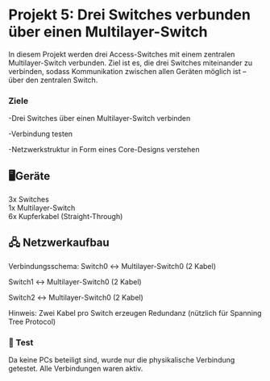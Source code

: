 # Projekt 5: Drei Switches verbunden über einen Multilayer-Switch
In diesem Projekt werden drei Access-Switches mit einem zentralen Multilayer-Switch verbunden. Ziel ist es, die drei Switches miteinander zu verbinden, sodass Kommunikation zwischen allen Geräten möglich ist – über den zentralen Switch.

### Ziele   
-Drei Switches über einen Multilayer-Switch verbinden

-Verbindung testen

-Netzwerkstruktur in Form eines Core-Designs verstehen

## 🖥️Geräte
3x Switches  
1x Multilayer-Switch    
6x Kupferkabel (Straight-Through)


## 🖧 Netzwerkaufbau   
Verbindungsschema:
Switch0 ↔ Multilayer-Switch0 (2 Kabel)

Switch1 ↔ Multilayer-Switch0 (2 Kabel)

Switch2 ↔ Multilayer-Switch0 (2 Kabel)

Hinweis: Zwei Kabel pro Switch erzeugen Redundanz (nützlich für Spanning Tree Protocol)


###  🧪 Test
Da keine PCs beteiligt sind, wurde nur die physikalische Verbindung getestet. Alle Verbindungen waren aktiv.
